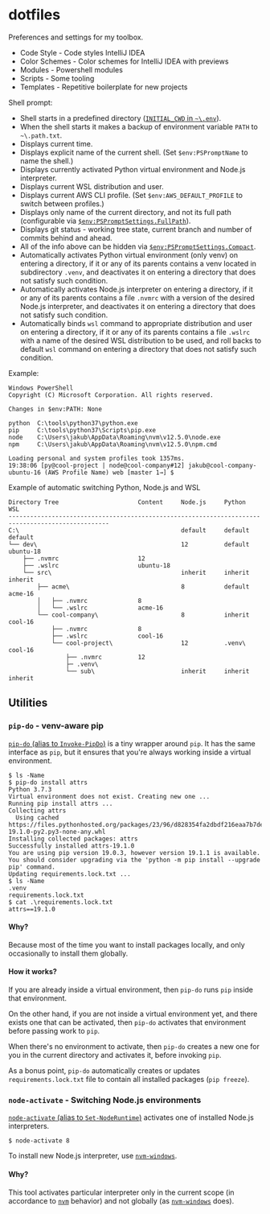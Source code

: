 # dotfiles

Preferences and settings for my toolbox.

* Code Style - Code styles IntelliJ IDEA
* Color Schemes - Color schemes for IntelliJ IDEA with previews
* Modules - Powershell modules
* Scripts - Some tooling
* Templates - Repetitive boilerplate for new projects

Shell prompt:

- Shell starts in a predefined directory ([`INITIAL_CWD` in `~\.env`](.env.sample)).
- When the shell starts it makes a backup of environment variable `PATH` to `~\.path.txt`.
- Displays current time.
- Displays explicit name of the current shell. (Set `$env:PSPromptName` to name the shell.)
- Displays currently activated Python virtual environment and Node.js interpreter.
- Displays current WSL distribution and user.
- Displays current AWS CLI profile. (Set `$env:AWS_DEFAULT_PROFILE` to switch between profiles.)
- Displays only name of the current directory, and not its full path (configurable via [`$env:PSPromptSettings.FullPath`](prompt.psm1)).
- Displays git status - working tree state, current branch and number of commits behind and ahead.
- All of the info above can be hidden via [`$env:PSPromptSettings.Compact`](prompt.psm1).
- Automatically activates Python virtual environment (only venv) on entering a directory, if it or any of its parents contains a venv located in subdirectory `.venv`, and deactivates it on entering a directory that does not satisfy such condition.
- Automatically activates Node.js interpreter on entering a directory, if it or any of its parents contains a file `.nvmrc` with a version of the desired Node.js interpreter, and deactivates it on entering a directory that does not satisfy such condition.
- Automatically binds `wsl` command to appropriate distribution and user on entering a directory, if it or any of its parents contains a file `.wslrc` with a name of the desired WSL distribution to be used, and roll backs to default `wsl` command on entering a directory that does not satisfy such condition.

Example:

```
Windows PowerShell
Copyright (C) Microsoft Corporation. All rights reserved.

Changes in $env:PATH: None

python  C:\tools\python37\python.exe
pip     C:\tools\python37\Scripts\pip.exe
node    C:\Users\jakub\AppData\Roaming\nvm\v12.5.0\node.exe
npm     C:\Users\jakub\AppData\Roaming\nvm\v12.5.0\npm.cmd

Loading personal and system profiles took 1357ms.
19:38:06 [py@cool-project | node@cool-company#12] jakub@cool-company-ubuntu-16 (AWS Profile Name) web [master 1→] $
```

Example of automatic switching Python, Node.js and WSL

```
Directory Tree                      Content     Node.js     Python      WSL
--------------------------------------------------------------------------------------------------
C:\                                             default     default     default
└── dev\                                        12          default     ubuntu-18
    ├── .nvmrc                      12
    ├── .wslrc                      ubuntu-18
    └── src\                                    inherit     inherit     inherit
        ├── acme\                               8           default     acme-16
        │   ├── .nvmrc              8
        │   └── .wslrc              acme-16
        └── cool-company\                       8           inherit     cool-16
            ├── .nvmrc              8
            ├── .wslrc              cool-16
            └── cool-project\                   12          .venv\      cool-16
                ├── .nvmrc          12
                ├─ .venv\
                └── sub\                        inherit     inherit     inherit
```

## Utilities

### `pip-do` - venv-aware pip

[`pip-do` (alias to `Invoke-PipDo`)](Modules/Invoke-PipDo/Invoke-PipDo.psm1) is a tiny wrapper around `pip`.
It has the same interface as `pip`, but it ensures that you're always working inside a virtual environment.

```console
$ ls -Name
$ pip-do install attrs
Python 3.7.3
Virtual environment does not exist. Creating new one ...
Running pip install attrs ...
Collecting attrs
  Using cached https://files.pythonhosted.org/packages/23/96/d828354fa2dbdf216eaa7b7de0db692f12c234f7ef888cc14980ef40d1d2/attrs-19.1.0-py2.py3-none-any.whl
Installing collected packages: attrs
Successfully installed attrs-19.1.0
You are using pip version 19.0.3, however version 19.1.1 is available.
You should consider upgrading via the 'python -m pip install --upgrade pip' command.
Updating requirements.lock.txt ...
$ ls -Name
.venv
requirements.lock.txt
$ cat .\requirements.lock.txt
attrs==19.1.0
```

#### Why?

Because most of the time you want to install packages locally, and only occasionally to install them globally.

#### How it works?

If you are already inside a virtual environment, then `pip-do` runs `pip` inside that environment.

On the other hand, if you are not inside a virtual environment yet, and there exists one that can be activated, then `pip-do` activates that environment before passing work to `pip`.

When there's no environment to activate, then `pip-do`  creates a new one for you in the current directory and activates it, before invoking `pip`.

As a bonus point, `pip-do` automatically creates or updates `requirements.lock.txt` file to contain all installed packages (`pip freeze`).

### `node-activate` - Switching Node.js environments

[`node-activate` (alias to `Set-NodeRuntime`)](Modules/Set-NodeRuntime/Set-NodeRuntime.psm1) activates one of installed Node.js interpreters.

```console
$ node-activate 8
```

To install new Node.js interpreter, use [`nvm-windows`](https://github.com/coreybutler/nvm-windows).

#### Why?

This tool activates particular interpreter only in the current scope (in accordance to [`nvm`](https://github.com/nvm-sh/nvm) behavior)
and not globally (as [`nvm-windows`]((https://github.com/coreybutler/nvm-windows)) does).
